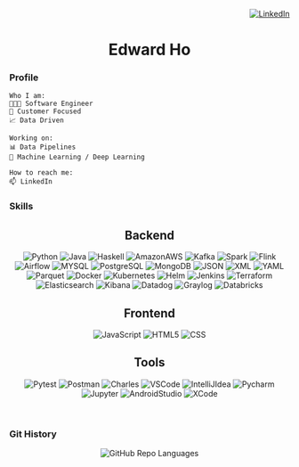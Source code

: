 <div align="right">

[![LinkedIn](https://img.shields.io/badge/LinkedIn-0077B5?style=for-the-badge&logo=linkedin&logoColor=white)](https://www.linkedin.com/in/edwardkho/)

</div>
<div align="center">

# Edward Ho

</div>

### Profile
```
Who I am:
🧑🏻‍💻 Software Engineer
🙂 Customer Focused
📈 Data Driven

Working on:
📊 Data Pipelines
🤖 Machine Learning / Deep Learning

How to reach me:
📫 LinkedIn
```

### Skills

<div align="center">

## Backend
![Python](https://img.shields.io/badge/Python-yellow?style=for-the-badge&logo=python&logoColor=blue)
![Java](https://img.shields.io/badge/Java-blue?style=for-the-badge&logo=java&logoColor=white)
![Haskell](https://img.shields.io/badge/Haskell-blueviolet?style=for-the-badge&logo=haskell&logoColor=white)
![AmazonAWS](https://img.shields.io/badge/Amazon_AWS-yellow?style=for-the-badge&logo=amazonaws&logoColor=black)
![Kafka](https://img.shields.io/badge/Kafka-white?style=for-the-badge&logo=ApacheKafka&logoColor=black)
![Spark](https://img.shields.io/badge/Spark-orange?style=for-the-badge&logo=apachespark&logoColor=white)
![Flink](https://img.shields.io/badge/Flink-deeppink?style=for-the-badge&logo=apacheflink&logoColor=white)
![Airflow](https://img.shields.io/badge/Airflow-seagreen?style=for-the-badge&logo=apacheairflow&logoColor=white)
![MYSQL](https://img.shields.io/badge/MYSQL-blue?style=for-the-badge&logo=mysql&logoColor=white)
![PostgreSQL](https://img.shields.io/badge/PostgreSQL-4169E1?style=for-the-badge&logo=postgresql&logoColor=white)
![MongoDB](https://img.shields.io/badge/MongoDB-47A248?style=for-the-badge&logo=mongodb&logoColor=white)
![JSON](https://img.shields.io/badge/JSON-white?style=for-the-badge&logo=json&logoColor=black)
![XML](https://img.shields.io/badge/XML-orange?style=for-the-badge&logo=xml&logoColor=white)
![YAML](https://img.shields.io/badge/YAML-white?style=for-the-badge&logo=yaml&logoColor=black)
![Parquet](https://img.shields.io/badge/Parquet-brown?style=for-the-badge&logo=apacheparquet&logoColor=white)
![Docker](https://img.shields.io/badge/Docker-2496ED?style=for-the-badge&logo=docker&logoColor=white)
![Kubernetes](https://img.shields.io/badge/Kubernetes-blue?style=for-the-badge&logo=kubernetes&logoColor=white)
![Helm](https://img.shields.io/badge/Helm-navy?style=for-the-badge&logo=helm&logoColor=white)
![Jenkins](https://img.shields.io/badge/Jenkins-crimson?style=for-the-badge&logo=jenkins&logoColor=white)
![Terraform](https://img.shields.io/badge/Terraform-purple?style=for-the-badge&logo=terraform&logoColor=white)
![Elasticsearch](https://img.shields.io/badge/Elasticsearch-seagreen?style=for-the-badge&logo=elasticsearch&logoColor=white)
![Kibana](https://img.shields.io/badge/Kibana-deeppink?style=for-the-badge&logo=kibana&logoColor=white)
![Datadog](https://img.shields.io/badge/Datadog-blueviolet?style=for-the-badge&logo=datadog&logoColor=white)
![Graylog](https://img.shields.io/badge/Graylog-crimson?style=for-the-badge&logo=graylog&logoColor=white)
![Databricks](https://img.shields.io/badge/Databricks-tomato?style=for-the-badge&logo=databricks&logoColor=white)

## Frontend
![JavaScript](https://img.shields.io/badge/JavaScript-323330?style=for-the-badge&logo=javascript&logoColor=F7DF1E)
![HTML5](https://img.shields.io/badge/HTML5-E34F26?style=for-the-badge&logo=html5&logoColor=white)
![CSS](https://img.shields.io/badge/CSS3-1572B6?style=for-the-badge&logo=css3&logoColor=white)

## Tools
![Pytest](https://img.shields.io/badge/Pytest-0A9EDC?style=for-the-badge&logo=pytest&logoColor=white)
![Postman](https://img.shields.io/badge/Postman-orange?style=for-the-badge&logo=postman&logoColor=white)
![Charles](https://img.shields.io/badge/Charles-grey?style=for-the-badge&logo=charles&logoColor=white)
![VSCode](https://img.shields.io/badge/VSCode-blue?style=for-the-badge&logo=visualstudiocode&logoColor=white)
![IntelliJIdea](https://img.shields.io/badge/Intellij_IDEA-deeppink?style=for-the-badge&logo=intellijidea&logoColor=white)
![Pycharm](https://img.shields.io/badge/Pycharm-green?style=for-the-badge&logo=pycharm&logoColor=white)
![Jupyter](https://img.shields.io/badge/Jupyter-purple?style=for-the-badge&logo=jupyter&logoColor=white)
![AndroidStudio](https://img.shields.io/badge/AndroidStudio-green?style=for-the-badge&logo=androidstudio&logoColor=white)
![XCode](https://img.shields.io/badge/XCode-blue?style=for-the-badge&logo=xcode&logoColor=white)

</div>

<br/>

### Git History

<div align="center">
  
![GitHub Repo Languages](https://github-readme-stats.vercel.app/api/top-langs/?username=edwardho&layout=compact&&langs_count=10&hide_title=true&border_radius=20&card_width=254&theme=vue-dark)

</div>

<br/>

